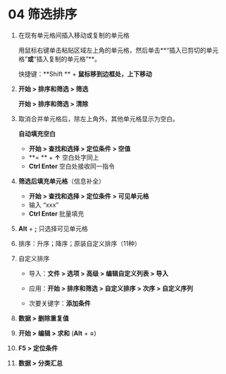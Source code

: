 # 04  筛选排序

1. 在现有单元格间插入移动或复制的单元格

   用鼠标右键单击粘贴区域左上角的单元格，然后单击**“插入已剪切的单元格”**或**“插入复制的单元格”**。 

   快捷键：**Shift ** + **鼠标移到边框处，上下移动**

2. **开始 > 排序和筛选 > 筛选**

   **开始 > 排序和筛选 > 清除**

3. 取消合并单元格后，除左上角外，其他单元格显示为空白。

   **自动填充空白**

   - **开始 > 查找和选择 > 定位条件 > 空值**
   - **= ** + **↑**    空白处字同上
   - **Ctrl Enter**    空白处接收同一指令

4. **筛选后填充单元格**（信息补全）

   - **开始 > 查找和选择 > 定位条件 > 可见单元格**
   - 输入 “xxx”
   - **Ctrl Enter** 批量填充

5. **Alt** + **;**   只选择可见单元格

6. 排序：升序；降序；原装自定义排序（11种）

7. 自定义排序

   - 导入：**文件 > 选项 > 高级 > 编辑自定义列表 > 导入**

   - 应用：**开始 > 排序和筛选 > 自定义排序 > 次序 > 自定义序列**
   - 次要关键字：**添加条件**

8. **数据 > 删除重复值**

9. **开始 > 编辑 > 求和**    (**Alt** + **=**)

10. **F5 > 定位条件**  

11. **数据 > 分类汇总**